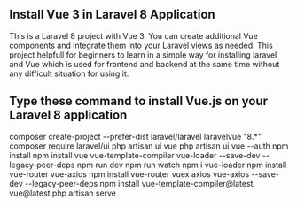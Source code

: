## Install Vue 3 in Laravel 8 Application

This is a Laravel 8 project with Vue 3. You can create additional Vue components and integrate them into your Laravel views as needed. This project helpfull for beginners to learn in a simple way for installing laravel and Vue which is used for frontend and backend at the same time without any difficult situation for using it.

## Type these command to install Vue.js on your Laravel 8 application

composer create-project --prefer-dist laravel/laravel laravelvue "8.*"
composer require laravel/ui
php artisan ui vue
php artisan ui vue --auth
npm install 
npm install vue vue-template-compiler vue-loader --save-dev --legacy-peer-deps
npm run dev
npm run watch
npm i vue-loader
npm install vue-router vue-axios
npm install vue-router vuex axios vue-axios  --save-dev --legacy-peer-deps
npm install vue-template-compiler@latest vue@latest
php artisan serve
